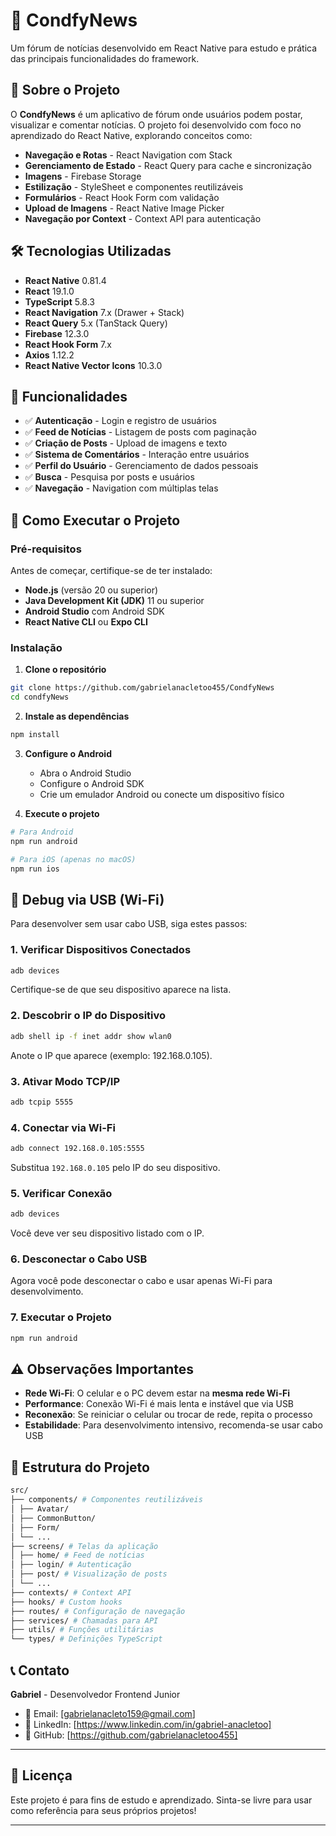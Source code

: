 # 📰 CondfyNews

Um fórum de notícias desenvolvido em React Native para estudo e prática das principais funcionalidades do framework.

## 🎯 Sobre o Projeto

O **CondfyNews** é um aplicativo de fórum onde usuários podem postar, visualizar e comentar notícias. O projeto foi desenvolvido com foco no aprendizado do React Native, explorando conceitos como:

- **Navegação e Rotas** - React Navigation com Stack
- **Gerenciamento de Estado** - React Query para cache e sincronização
- **Imagens** - Firebase Storage
- **Estilização** - StyleSheet e componentes reutilizáveis
- **Formulários** - React Hook Form com validação
- **Upload de Imagens** - React Native Image Picker
- **Navegação por Context** - Context API para autenticação

## 🛠️ Tecnologias Utilizadas

- **React Native** 0.81.4
- **React** 19.1.0
- **TypeScript** 5.8.3
- **React Navigation** 7.x (Drawer + Stack)
- **React Query** 5.x (TanStack Query)
- **Firebase** 12.3.0
- **React Hook Form** 7.x
- **Axios** 1.12.2
- **React Native Vector Icons** 10.3.0

## 📱 Funcionalidades

- ✅ **Autenticação** - Login e registro de usuários
- ✅ **Feed de Notícias** - Listagem de posts com paginação
- ✅ **Criação de Posts** - Upload de imagens e texto
- ✅ **Sistema de Comentários** - Interação entre usuários
- ✅ **Perfil do Usuário** - Gerenciamento de dados pessoais
- ✅ **Busca** - Pesquisa por posts e usuários
- ✅ **Navegação** - Navigation com múltiplas telas

## 🚀 Como Executar o Projeto

### Pré-requisitos

Antes de começar, certifique-se de ter instalado:

- **Node.js** (versão 20 ou superior)
- **Java Development Kit (JDK)** 11 ou superior
- **Android Studio** com Android SDK
- **React Native CLI** ou **Expo CLI**

### Instalação

1. **Clone o repositório**
```bash
git clone https://github.com/gabrielanacletoo455/CondfyNews
cd condfyNews
```

2. **Instale as dependências**
```bash
npm install
```

3. **Configure o Android**
   - Abra o Android Studio
   - Configure o Android SDK
   - Crie um emulador Android ou conecte um dispositivo físico

4. **Execute o projeto**
```bash
# Para Android
npm run android

# Para iOS (apenas no macOS)
npm run ios
```

## 📱 Debug via USB (Wi-Fi)

Para desenvolver sem usar cabo USB, siga estes passos:

### 1. Verificar Dispositivos Conectados
```bash
adb devices
```
Certifique-se de que seu dispositivo aparece na lista.

### 2. Descobrir o IP do Dispositivo
```bash
adb shell ip -f inet addr show wlan0
```
Anote o IP que aparece (exemplo: 192.168.0.105).

### 3. Ativar Modo TCP/IP
```bash
adb tcpip 5555
```

### 4. Conectar via Wi-Fi
```bash
adb connect 192.168.0.105:5555
```
Substitua `192.168.0.105` pelo IP do seu dispositivo.

### 5. Verificar Conexão
```bash
adb devices
```
Você deve ver seu dispositivo listado com o IP.

### 6. Desconectar o Cabo USB
Agora você pode desconectar o cabo e usar apenas Wi-Fi para desenvolvimento.

### 7. Executar o Projeto
```bash
npm run android
```

## ⚠️ Observações Importantes

- **Rede Wi-Fi**: O celular e o PC devem estar na **mesma rede Wi-Fi**
- **Performance**: Conexão Wi-Fi é mais lenta e instável que via USB
- **Reconexão**: Se reiniciar o celular ou trocar de rede, repita o processo
- **Estabilidade**: Para desenvolvimento intensivo, recomenda-se usar cabo USB

## 📁 Estrutura do Projeto

```bash
src/
├── components/ # Componentes reutilizáveis
│ ├── Avatar/
│ ├── CommonButton/
│ ├── Form/
│ └── ...
├── screens/ # Telas da aplicação
│ ├── home/ # Feed de notícias
│ ├── login/ # Autenticação
│ ├── post/ # Visualização de posts
│ └── ...
├── contexts/ # Context API
├── hooks/ # Custom hooks
├── routes/ # Configuração de navegação
├── services/ # Chamadas para API
├── utils/ # Funções utilitárias
└── types/ # Definições TypeScript

```

## 📞 Contato

**Gabriel** - Desenvolvedor Frontend Junior

- 📧 Email: [gabrielanacleto159@gmail.com]
- 💼 LinkedIn: [https://www.linkedin.com/in/gabriel-anacletoo]
- 🐙 GitHub: [https://github.com/gabrielanacletoo455]

---

## 📄 Licença

Este projeto é para fins de estudo e aprendizado. Sinta-se livre para usar como referência para seus próprios projetos!

---